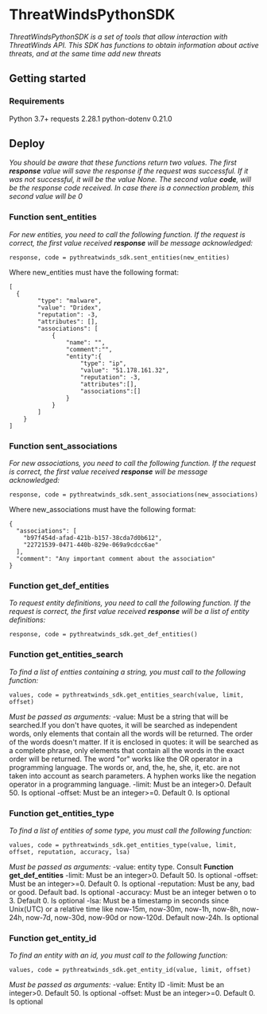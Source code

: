 # ThreatWindsPythonSDK

_ThreatWindsPythonSDK is a set of tools that allow interaction with ThreatWinds API. This SDK has functions to obtain information about active threats, and at the same time add new threats_

## Getting started
### Requirements

Python 3.7+
requests 2.28.1
python-dotenv 0.21.0

## Deploy

_You should be aware that these functions return two values. The first **response** value will save the response if the request was successful. If it was not successful, it will be the value None. The second value **code**, will be the response code received. In case there is a connection problem, this second value will be 0_

### Function sent_entities

_For new entities, you need to call the following function. If the request is correct, the first value received **response** will be message acknowledged:_

```
response, code = pythreatwinds_sdk.sent_entities(new_entities)
```

Where new_entities must have the following format:

```
[
  {
        "type": "malware",
        "value": "Dridex",
        "reputation": -3,
        "attributes": [],
        "associations": [
            {
                "name": "",
                "comment":"",
                "entity":{
                    "type": "ip",
                    "value": "51.178.161.32",
                    "reputation": -3,
                    "attributes":[],
                    "associations":[]
                }
            }
        ]
    }
]
```

### Function sent_associations

_For new associations, you need to call the following function. If the request is correct, the first value received **response** will be message acknowledged:_

```
response, code = pythreatwinds_sdk.sent_associations(new_associations)
```

Where new_associations must have the following format:

```
{
  "associations": [
    "b97f454d-afad-421b-b157-38cda7d0b612", 
    "22721539-0471-440b-829e-069a9cdcc6ae"
  ],
  "comment": "Any important comment about the association"
}
```

### Function get_def_entities

_To request entity definitions, you need to call the following function. If the request is correct, the first value received **response** will be a list of entity definitions:_

```
response, code = pythreatwinds_sdk.get_def_entities()
```

### Function get_entities_search

_To find a list of entties containing a string, you must call to the following function:_
```
values, code = pythreatwinds_sdk.get_entities_search(value, limit, offset)
```

_Must be passed as arguments:_
    -value: Must be a string that will be searched.If you don't have quotes, it will be searched as independent words, only elements that contain all the words will be returned. The order of the words doesn't matter. If it is enclosed in quotes: it will be searched as a complete phrase, only elements that contain all the words in the exact order will be returned. The word "or" works like the OR operator in a programming language. The words or, and, the, he, she, it, etc. are not taken into account as search parameters. A hyphen works like the negation operator in a programming language.
    -limit: Must be an integer>0. Default 50. Is optional
    -offset: Must be an integer>=0. Default 0. Is optional

  ### Function get_entities_type

_To find a list of entities of some type, you must call the following function:_
```
values, code = pythreatwinds_sdk.get_entities_type(value, limit, offset, reputation, accuracy, lsa)
```

_Must be passed as arguments:_
    -value: entity type. Consult **Function get_def_entities**
    -limit: Must be an integer>0. Default 50. Is optional
    -offset: Must be an integer>=0. Default 0. Is optional
    -reputation: Must be any, bad or good. Default bad. Is optional
    -accuracy: Must be an integer betwen o to 3. Default 0. Is optional
    -lsa: Must be a timestamp in seconds since Unix(UTC) or a relative time like now-15m, now-30m, now-1h, now-8h, now-24h, now-7d, now-30d, now-90d or now-120d. Default now-24h. Is optional

### Function get_entity_id

_To find an entity with an id, you must call to the following function:_
```
values, code = pythreatwinds_sdk.get_entity_id(value, limit, offset)
```

_Must be passed as arguments:_
    -value: Entity ID
    -limit: Must be an integer>0. Default 50. Is optional
    -offset: Must be an integer>=0. Default 0. Is optional